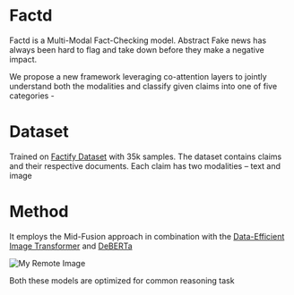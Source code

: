 # Factd

Factd is a Multi-Modal Fact-Checking model. Abstract Fake news has always been hard to flag and take down before they make a negative impact.

We propose a new framework leveraging co-attention layers to jointly understand both the modalities and classify given claims into one of five categories -

# Dataset 

Trained on [Factify Dataset](https://aiisc.ai/defactify/factify.html) with 35k samples.
The dataset contains claims and their respective documents. Each claim has two modalities – text and image

# Method
It employs the Mid-Fusion approach in combination with the [Data-Efficient Image Transformer](https://arxiv.org/abs/2012.12877v2) and [DeBERTa](https://arxiv.org/abs/2006.03654)


![My Remote Image](https://www.dropbox.com/s/.../my-remote-image.jpg?dl=0)

Both these models are optimized for common reasoning task
